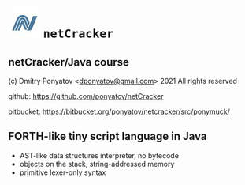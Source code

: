 #  ![logo](doc/logo.png) `netCracker`
## netCracker/Java course

(c) Dmitry Ponyatov <<dponyatov@gmail.com>> 2021 All rights reserved

github: https://github.com/ponyatov/netCracker

bitbucket: https://bitbucket.org/ponyatov/netcracker/src/ponymuck/


## FORTH-like tiny script language in Java

- AST-like data structures interpreter, no bytecode
- objects on the stack, string-addressed memory
- primitive lexer-only syntax

